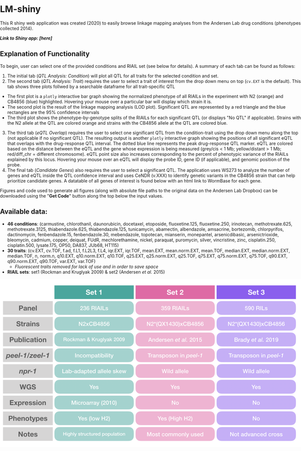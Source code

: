 # LM-shiny

This R shiny web application was created (2020) to easily browse linkage mapping analyses from the Andersen Lab drug conditions (phenotypes collected 2014).

***Link to Shiny app: [here]***

## Explanation of Functionality
To begin, user can select one of the provided conditions and RIAIL set (see below for details). A summary of each tab can be found as follows:

1. The initial tab (*QTL Analysis: Condition*) will plot all QTL for all traits for the selected condition and set. 
2. The second tab (*QTL Analysis: Trait*) requires the user to select a trait of interest from the drop down menu on top (`cv.EXT` is the default). This tab shows three plots follwed by a searchable dataframe for all trait-specific QTL
  - The first plot is a `plotly` interactive bar graph showing the normalized phenotype of all RIAILs in the experiment with N2 (orange) and CB4856 (blue) highlighted. Hovering your mouse over a particular bar will display which strain it is.
  - The second plot is the result of the linkage mapping analysis (LOD plot). Significant QTL are represented by a red triangle and the blue rectangles are the 95% confidence intervals
  - The third plot shows the phenotype-by-genotype splits of the RIAILs for each significant QTL (or displays "No QTL" if applicable). Strains with the N2 allele at the QTL are colored orange and strains with the CB4856 allele at the QTL are colored blue.
3. The third tab (*eQTL Overlap*) requires the user to select one significant QTL from the condition-trait using the drop down menu along the top (not applicable if no significant QTL). The resulting output is another `plotly` interactive graph showing the positions of all significant eQTL that overlaps with the drug-response QTL interval. The dotted blue line represents the peak drug-response QTL marker. eQTL are colored based on the distance between the eQTL and the gene whose expression is being measured (grey/cis < 1 Mb; yellow/distant > 1 Mb; red/diff_chr = different chromosome). eQTL point size also increases corresponding to the percent of phenotypic variance of the RIAILs explained by this locus. Hovering your mouse over an eQTL will display the probe ID, gene ID (if applicable), and genomic position of the probe.
4. The final tab (*Candidate Genes*) also requires the user to select a significant QTL. The application uses WS273 to analyze the number of genes and eQTL inside the QTL confidence interval and uses CeNDR (v.XXX) to identify genetic variants in the CB4856 strain that can help prioritize candidate genes. A datatable of all genes of interest is found below with an html link to WormBase for each gene.

Figures and code used to generate all figures (along with absolute file paths to the original data on the Andersen Lab Dropbox) can be downloaded using the "**Get Code**" button along the top below the input values.

## Available data:
- **46 conditions**: (carmustine, chlorothanil, daunorubicin, docetaxel, etoposide, fluoxetine.125, fluoxetine.250, irinotecan, methotrexate.625, methotrexate.3125, thiabendazole.625, thiabendazole.125, tunicamycin, abamectin, albendazole, amsacrine, bortezomib, chlorpyrifos, dactinomycin, fenbendazole.15, fenbendazole.30, mebendazole, topotecan, mianserin, monepantel, arsenicdibasic, arsenictrioxide, bleomycin, cadmium, copper, deiquat, FUdR, mechlorethamine, nickel, paraquat, puromycin, silver, vincristine, zinc, cisplatin.250, cisplatin.500, lysate.175, OP50, DA837, JUb68, HT115)
- **30 traits**: (cv.EXT, cv.TOF, f.ad, f.L1, f.L2L3, f.L4, iqr.EXT, iqr.TOF, mean.EXT, mean.norm.EXT, mean.TOF, median.EXT, median.norm.EXT, median.TOF, n, norm.n, q10.EXT, q10.norm.EXT, q10.TOF, q25.EXT, q25.norm.EXT, q25.TOF, q75.EXT, q75.norm.EXT, q75.TOF, q90.EXT, q90.norm.EXT, q90.TOF, var.EXT, var.TOF)
  - *Fluorescent traits removed for lack of use and in order to save space*
- **RIAIL sets**: set1 (Rockman and Kruglyak 2009) & set2 (Andersen *et al.* 2015)
<img src="https://github.com/katiesevans/LM-shiny/raw/main/riail_info.png"/>

<style type="text/css">
           body {          
           max-width:100%;
           padding:0;
           }
</style>